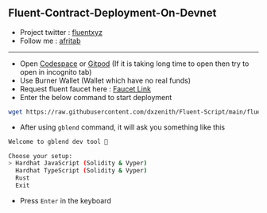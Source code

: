 ## Fluent-Contract-Deployment-On-Devnet
- Project twitter : [fluentxyz](https://x.com/fluentxyz)
- Follow me : [afritab]([(https://x.com/Afritab))
---
- Open [Codespace](https://github.com/codespaces) or [Gitpod](https://gitpod.io/workspaces) (If it is taking long time to open then try to open in incognito tab)
- Use Burner Wallet (Wallet which have no real funds)
- Request fluent faucet here : [Faucet Link](https://faucet.dev.thefluent.xyz/)
- Enter the below command to start deployment
```bash
wget https://raw.githubusercontent.com/dxzenith/Fluent-Script/main/fluent-devnet-contract.sh && chmod +x fluent-devnet-contract.sh && ./fluent-devnet-contract.sh
```
- After using `gblend` command, it will ask you something like this
```bash
Welcome to gblend dev tool 🚀

Choose your setup:
> Hardhat JavaScript (Solidity & Vyper)
  Hardhat TypeScript (Solidity & Vyper)
  Rust
  Exit
```
- Press `Enter` in the keyboard
